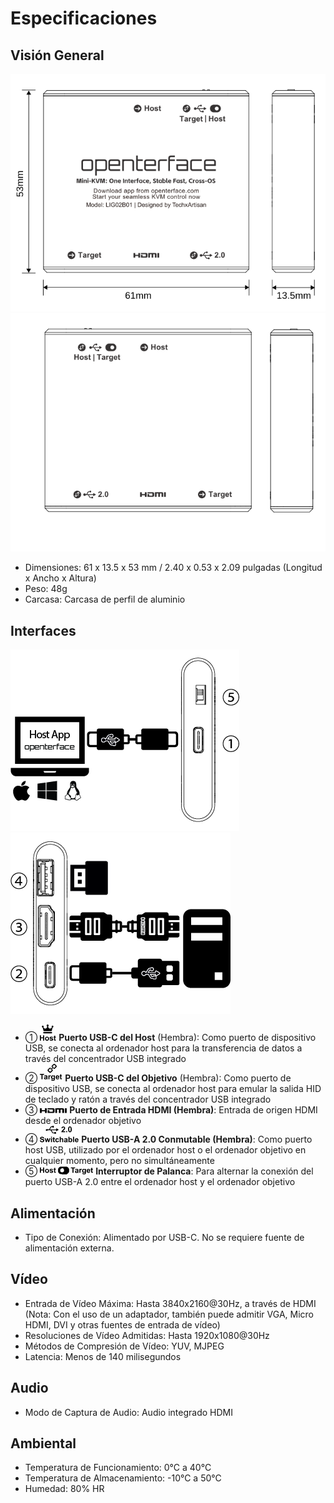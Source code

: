 # Especificaciones

## Visión General

![lig-front](images/product/lig-front.svg)
![lig-back](images/product/lig-back.svg)

- Dimensiones: 61 x 13.5 x 53 mm / 2.40 x 0.53 x 2.09 pulgadas (Longitud x Ancho x Altura)
- Peso: 48g
- Carcasa: Carcasa de perfil de aluminio

## Interfaces

![host-side](images/labels/host-side.png)
![target-side](images/labels/target-side.png)

- ① ![Type-C to Host](images/labels/Host.svg) **Puerto USB-C del Host** (Hembra): Como puerto de dispositivo USB, se conecta al ordenador host para la transferencia de datos a través del concentrador USB integrado
- ② ![Type-C to Target](images/labels/Target.svg) **Puerto USB-C del Objetivo** (Hembra): Como puerto de dispositivo USB, se conecta al ordenador host para emular la salida HID de teclado y ratón a través del concentrador USB integrado
- ③ ![Puerto HDMI](images/labels/HDMI.svg) **Puerto de Entrada HDMI (Hembra)**: Entrada de origen HDMI desde el ordenador objetivo
- ④ ![Puerto USB-A Conmutable](images/labels/sw-USB.svg) **Puerto USB-A 2.0 Conmutable (Hembra)**: Como puerto host USB, utilizado por el ordenador host o el ordenador objetivo en cualquier momento, pero no simultáneamente
- ⑤ ![Conmutador](images/labels/USB-sw-front.svg) **Interruptor de Palanca**: Para alternar la conexión del puerto USB-A 2.0 entre el ordenador host y el ordenador objetivo

## Alimentación

- Tipo de Conexión: Alimentado por USB-C. No se requiere fuente de alimentación externa.

## Vídeo

- Entrada de Vídeo Máxima: Hasta 3840x2160@30Hz, a través de HDMI (Nota: Con el uso de un adaptador, también puede admitir VGA, Micro HDMI, DVI y otras fuentes de entrada de vídeo)
- Resoluciones de Vídeo Admitidas: Hasta 1920x1080@30Hz
- Métodos de Compresión de Vídeo: YUV, MJPEG
- Latencia: Menos de 140 milisegundos

## Audio

- Modo de Captura de Audio: Audio integrado HDMI

## Ambiental

- Temperatura de Funcionamiento: 0°C a 40°C
- Temperatura de Almacenamiento: -10°C a 50°C
- Humedad: 80% HR